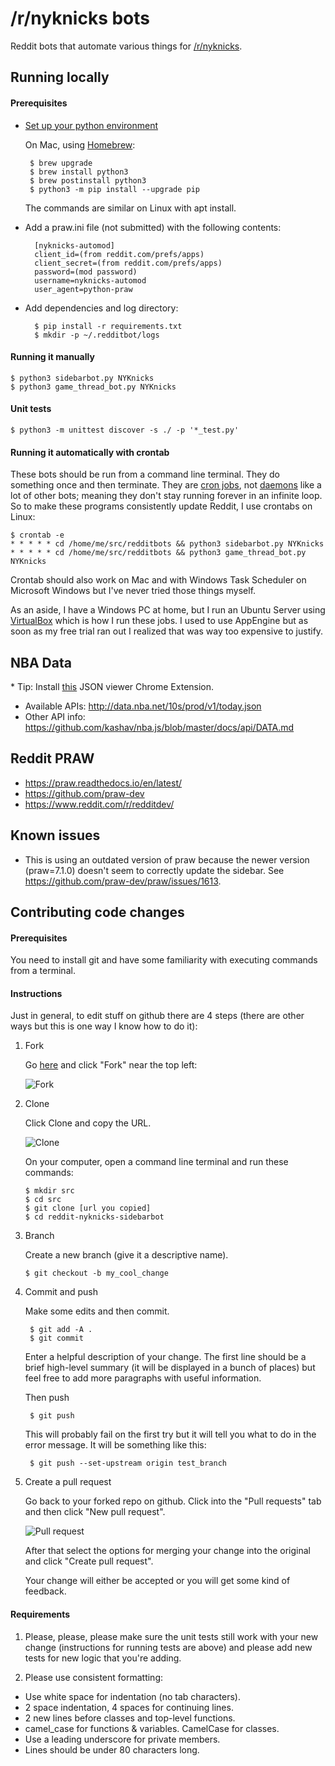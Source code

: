 # /r/nyknicks bots

Reddit bots that automate various things for 
[/r/nyknicks](https://www.reddit.com/r/NYKnicks/).

## Running locally

#### Prerequisites

* [Set up your python environment](https://cloud.google.com/python/setup)

  On Mac, using [Homebrew](https://brew.sh/):

       $ brew upgrade
       $ brew install python3
       $ brew postinstall python3
       $ python3 -m pip install --upgrade pip

  The commands are similar on Linux with apt install.

* Add a praw.ini file (not submitted) with the following contents:

        [nyknicks-automod]
        client_id=(from reddit.com/prefs/apps)
        client_secret=(from reddit.com/prefs/apps)
        password=(mod password)
        username=nyknicks-automod
        user_agent=python-praw

* Add dependencies and log directory:

        $ pip install -r requirements.txt    
        $ mkdir -p ~/.redditbot/logs
    
#### Running it manually

    $ python3 sidebarbot.py NYKnicks
    $ python3 game_thread_bot.py NYKnicks

#### Unit tests

    $ python3 -m unittest discover -s ./ -p '*_test.py'

#### Running it automatically with crontab

These bots should be run from a command line terminal. They do something once and
then terminate. They are [cron jobs](https://en.wikipedia.org/wiki/Cron), not 
[daemons](https://en.wikipedia.org/wiki/Daemon_(computing)) like a lot of other
bots; meaning they don't stay running forever in an infinite loop. So to  make
these programs consistently update Reddit, I use crontabs on Linux:

    $ crontab -e
    * * * * * cd /home/me/src/redditbots && python3 sidebarbot.py NYKnicks
    * * * * * cd /home/me/src/redditbots && python3 game_thread_bot.py NYKnicks

Crontab should also work on Mac and with Windows Task Scheduler on Microsoft 
Windows but I've never tried those things myself.

As an aside, I have a Windows PC at home, but I run an Ubuntu Server using 
[VirtualBox](https://www.virtualbox.org/) which is how I run these jobs. I used
to use AppEngine but as soon as my free trial ran out I realized that was way too
expensive to justify.

## NBA Data

\* Tip: Install [this](https://chrome.google.com/webstore/detail/json-viewer/gbmdgpbipfallnflgajpaliibnhdgobh/related?hl=en-US) JSON viewer Chrome Extension.

* Available APIs: http://data.nba.net/10s/prod/v1/today.json
* Other API info: https://github.com/kashav/nba.js/blob/master/docs/api/DATA.md

## Reddit PRAW

* https://praw.readthedocs.io/en/latest/
* https://github.com/praw-dev
* https://www.reddit.com/r/redditdev/

## Known issues

* This is using an outdated version of praw because the newer version
(praw=7.1.0) doesn't seem to correctly update the sidebar. See 
https://github.com/praw-dev/praw/issues/1613.

## Contributing code changes

#### Prerequisites

You need to install git and have some familiarity with executing
commands from a terminal.

#### Instructions

Just in general, to edit stuff on github there are 4 steps (there are other ways
but this is one way I know how to do it):

1. Fork

   Go [here](https://github.com/agaber/reddit-nyknicks-sidebarbot) and click
   "Fork" near the top left:
   
   ![Fork](https://i.imgur.com/TvuVRKp.png) 
   
1. Clone

   Click Clone and copy the URL. 
   
   ![Clone](https://i.imgur.com/taHxmrx.png)
   
   On your computer, open a command line terminal and run these commands:
   
       $ mkdir src
       $ cd src
       $ git clone [url you copied]
       $ cd reddit-nyknicks-sidebarbot
        
1. Branch

    Create a new branch (give it a descriptive name).
    
       $ git checkout -b my_cool_change

1. Commit and push

    Make some edits and then commit.
    
        $ git add -A .
        $ git commit
    
    Enter a helpful description of your change. The first line should be a brief
    high-level summary (it will be displayed in a bunch of places) but feel free
    to add more paragraphs with useful information.
    
    Then push
    
        $ git push
    
    This will probably fail on the first try but it will tell you what to do in
    the error message. It will be something like this:
    
        $ git push --set-upstream origin test_branch
    
1. Create a pull request

    Go back to your forked repo on github. Click into the "Pull requests" tab and
    then click "New pull request".
    
    ![Pull request](https://i.imgur.com/IIJ9twX.png)
    
    After that select the options for merging your change into the original and
    click "Create pull request".
    
    Your change will either be accepted or you will get some kind of feedback.
    
#### Requirements

1. Please, please, please make sure the unit tests still work with your new change
(instructions for running tests are above) and please add new tests for new logic
that you're adding.

2. Please use consistent formatting:
* Use white space for indentation (no tab characters).
* 2 space indentation, 4 spaces for continuing lines.
* 2 new lines before classes and top-level functions.
* camel_case for functions & variables. CamelCase for classes.
* Use a leading underscore for private members.
* Lines should be under 80 characters long.